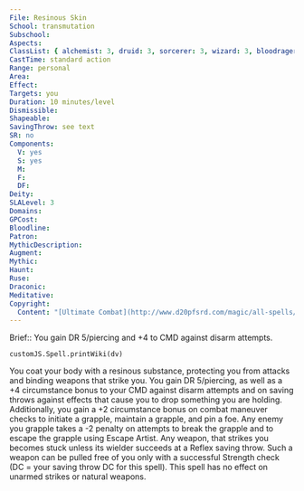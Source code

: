 ```yaml
---
File: Resinous Skin
School: transmutation
Subschool: 
Aspects: 
ClassList: { alchemist: 3, druid: 3, sorcerer: 3, wizard: 3, bloodrager: 3, psychic: 3 }
CastTime: standard action
Range: personal
Area: 
Effect: 
Targets: you
Duration: 10 minutes/level
Dismissible: 
Shapeable: 
SavingThrow: see text
SR: no
Components:
  V: yes
  S: yes
  M: 
  F: 
  DF: 
Deity: 
SLALevel: 3
Domains: 
GPCost: 
Bloodline: 
Patron: 
MythicDescription: 
Augment: 
Mythic: 
Haunt: 
Ruse: 
Draconic: 
Meditative: 
Copyright:
  Content: "[Ultimate Combat](http://www.d20pfsrd.com/magic/all-spells/r/resinous-skin)"
---
```

Brief:: You gain DR 5/piercing and +4 to CMD against disarm attempts.

```dataviewjs
customJS.Spell.printWiki(dv)
```

You coat your body with a resinous substance, protecting you from attacks and binding weapons that strike you. You gain DR 5/piercing, as well as a +4 circumstance bonus to your CMD against disarm attempts and on saving throws against effects that cause you to drop something you are holding. Additionally, you gain a +2 circumstance bonus on combat maneuver checks to initiate a grapple, maintain a grapple, and pin a foe. Any enemy you grapple takes a -2 penalty on attempts to break the grapple and to escape the grapple using Escape Artist. Any weapon, that strikes you becomes stuck unless its wielder succeeds at a Reflex saving throw. Such a weapon can be pulled free of you only with a successful Strength check (DC = your saving throw DC for this spell). This spell has no effect on unarmed strikes or natural weapons.
